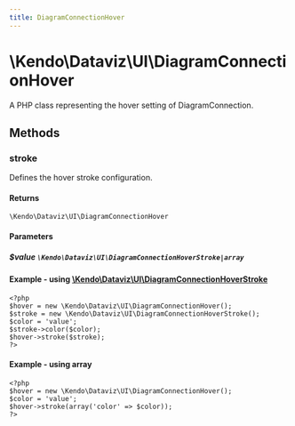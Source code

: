 ```yaml
---
title: DiagramConnectionHover
---
```


# \Kendo\Dataviz\UI\DiagramConnectionHover

A PHP class representing the hover setting of DiagramConnection.


## Methods

### stroke

Defines the hover stroke configuration.

#### Returns
`\Kendo\Dataviz\UI\DiagramConnectionHover`

#### Parameters

##### $value `\Kendo\Dataviz\UI\DiagramConnectionHoverStroke|array`


#### Example - using [\Kendo\Dataviz\UI\DiagramConnectionHoverStroke](/api/wrappers/php/Kendo/Dataviz/UI/DiagramConnectionHoverStroke)
    <?php
    $hover = new \Kendo\Dataviz\UI\DiagramConnectionHover();
    $stroke = new \Kendo\Dataviz\UI\DiagramConnectionHoverStroke();
    $color = 'value';
    $stroke->color($color);
    $hover->stroke($stroke);
    ?>

#### Example - using array

    <?php
    $hover = new \Kendo\Dataviz\UI\DiagramConnectionHover();
    $color = 'value';
    $hover->stroke(array('color' => $color));
    ?>

